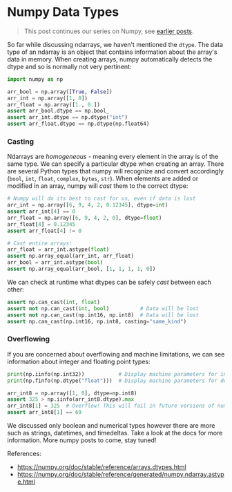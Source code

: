# Numpy Data Types
> This post continues our series on Numpy, see [earlier posts](/).

So far while discussing ndarrays, we haven't mentioned the `dtype`. The data type of an ndarray is an object that contains information about the array's data in memory. When creating arrays, numpy automatically detects the dtype and so is normally not very pertinent:
```python
import numpy as np

arr_bool = np.array([True, False])
arr_int = np.array([1, 0])
arr_float = np.array([1., 0.])
assert arr_bool.dtype == np.bool_
assert arr_int.dtype == np.dtype("int")
assert arr_float.dtype == np.dtype(np.float64)
```

### Casting
Ndarrays are *homogeneous* - meaning every element in the array is of the same type. We can specify a particular dtype when creating an array. There are several Python types that numpy will recognize and convert accordingly (`bool`, `int`, `float`, `complex`, `bytes`, `str`). When elements are added or modified in an array, numpy will *cast* them to the correct dtype:
```python
# Numpy will do its best to cast for us, even if data is lost
arr_int = np.array([6, 9, 4, 2, 0.12345], dtype=int)
assert arr_int[4] == 0
arr_float = np.array([6, 9, 4, 2, 0], dtype=float)
arr_float[4] = 0.12345
assert arr_float[4] != 0

# Cast entire arrays:
arr_float = arr_int.astype(float)
assert np.array_equal(arr_int, arr_float)
arr_bool = arr_int.astype(bool)
assert np.array_equal(arr_bool, [1, 1, 1, 1, 0])
```

We can check at runtime what dtypes can be safely *cast* between each other:
```python
assert np.can_cast(int, float)
assert not np.can_cast(int, bool)          # Data will be lost
assert not np.can_cast(np.int16, np.int8)  # Data will be lost
assert np.can_cast(np.int16, np.int8, casting="same_kind")
```

### Overflowing
If you are concerned about overflowing and machine limitations, we can see information about integer and floating point types:
```python
print(np.iinfo(np.int32))           # Display machine parameters for int32
print(np.finfo(np.dtype("float")))  # Display machine parameters for default float

arr_int8 = np.array([1, 0], dtype=np.int8)
assert 325 > np.iinfo(arr_int8.dtype).max
arr_int8[1] = 325  # Overflow! This will fail in future versions of numpy
assert arr_int8[1] == 69
```

We discussed only boolean and numerical types however there are more such as strings, datetimes, and timedeltas. Take a look at the docs for more information. More numpy posts to come, stay tuned!


References:
- https://numpy.org/doc/stable/reference/arrays.dtypes.html
- https://numpy.org/doc/stable/reference/generated/numpy.ndarray.astype.html
